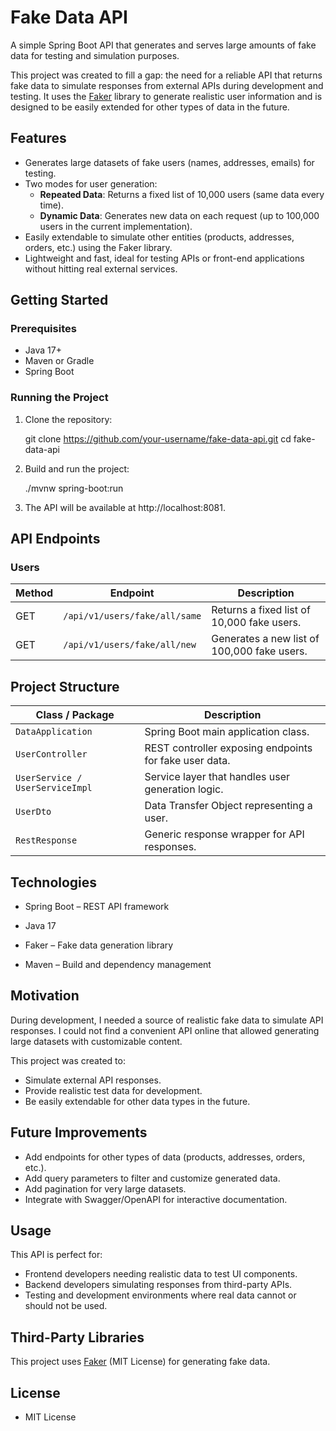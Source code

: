 # Fake Data API

A simple Spring Boot API that generates and serves large amounts of fake data for testing and simulation purposes.

This project was created to fill a gap: the need for a reliable API that returns fake data to simulate responses from external APIs during development and testing. It uses the [Faker](https://github.com/DiUS/java-faker) library to generate realistic user information and is designed to be easily extended for other types of data in the future.

## Features

- Generates large datasets of fake users (names, addresses, emails) for testing.
- Two modes for user generation:
    - **Repeated Data**: Returns a fixed list of 10,000 users (same data every time).
    - **Dynamic Data**: Generates new data on each request (up to 100,000 users in the current implementation).
- Easily extendable to simulate other entities (products, addresses, orders, etc.) using the Faker library.
- Lightweight and fast, ideal for testing APIs or front-end applications without hitting real external services.

## Getting Started

### Prerequisites

- Java 17+
- Maven or Gradle
- Spring Boot

### Running the Project

1. Clone the repository:


    git clone https://github.com/your-username/fake-data-api.git
    cd fake-data-api

2. Build and run the project:

    
    ./mvnw spring-boot:run

3. The API will be available at http://localhost:8081.

## API Endpoints

### Users

| Method | Endpoint                     | Description                                  |
|--------|------------------------------|----------------------------------------------|
| GET    | `/api/v1/users/fake/all/same` | Returns a fixed list of 10,000 fake users. |
| GET    | `/api/v1/users/fake/all/new`  | Generates a new list of 100,000 fake users.|

## Project Structure

| Class / Package           | Description                                                      |
|---------------------------|------------------------------------------------------------------|
| `DataApplication`         | Spring Boot main application class.                              |
| `UserController`          | REST controller exposing endpoints for fake user data.           |
| `UserService / UserServiceImpl` | Service layer that handles user generation logic.          |
| `UserDto`                 | Data Transfer Object representing a user.                        |
| `RestResponse`            | Generic response wrapper for API responses.                      |

## Technologies

- Spring Boot – REST API framework

- Java 17

- Faker – Fake data generation library

- Maven – Build and dependency management

## Motivation

During development, I needed a source of realistic fake data to simulate API responses. I could not find a convenient API online that allowed generating large datasets with customizable content.

This project was created to:

- Simulate external API responses.
- Provide realistic test data for development.
- Be easily extendable for other data types in the future.

## Future Improvements

- Add endpoints for other types of data (products, addresses, orders, etc.).
- Add query parameters to filter and customize generated data.
- Add pagination for very large datasets.
- Integrate with Swagger/OpenAPI for interactive documentation.

## Usage

This API is perfect for:

- Frontend developers needing realistic data to test UI components.
- Backend developers simulating responses from third-party APIs.
- Testing and development environments where real data cannot or should not be used.

## Third-Party Libraries
This project uses [Faker](https://github.com/DiUS/java-faker) (MIT License) for generating fake data.

## License
- MIT License